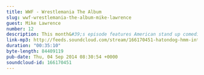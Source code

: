 ```yaml
---
title: WWF - Wrestlemania The Album
slug: wwf-wrestlemania-the-album-mike-lawrence
guest: Mike Lawrence
number: 12
description: This month&#39;s episode features American stand up comedian Mike Lawrence, brother of Jennifer Lawrence, as we tear through Simon Cowell&#39;s magnum opus; WWF - Wrestlemania.
link-mp3: http://feeds.soundcloud.com/stream/166170451-hatondog-hmm-interesting-choice-ep12-wrestlemania.mp3
duration: "00:35:10"
byte-length: 84409119
pub-date: Thu, 04 Sep 2014 08:30:54 +0000
soundcloud-id: 166170451
---
```

